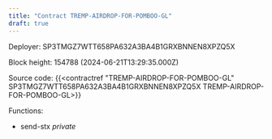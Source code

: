 ```yaml
---
title: "Contract TREMP-AIRDROP-FOR-POMBOO-GL"
draft: true
---
```

Deployer: SP3TMGZ7WTT658PA632A3BA4B1GRXBNNEN8XPZQ5X


 



Block height: 154788 (2024-06-21T13:29:35.000Z)

Source code: {{<contractref "TREMP-AIRDROP-FOR-POMBOO-GL" SP3TMGZ7WTT658PA632A3BA4B1GRXBNNEN8XPZQ5X TREMP-AIRDROP-FOR-POMBOO-GL>}}

Functions:

* send-stx _private_
